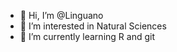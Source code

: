 - 👋 Hi, I’m @Linguano
- 👀 I’m interested in Natural Sciences
- 🌱 I’m currently learning R and git

<!---
Linguano/Linguano is a ✨ special ✨ repository because its `README.md` (this file) appears on your GitHub profile.
You can click the Preview link to take a look at your changes.
--->
